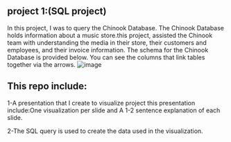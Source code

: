 ## project 1:(SQL project)
In this project, I was to query the Chinook Database. The Chinook Database holds information about a music store.this project, assisted the Chinook team with understanding the media in their store, their customers and employees, and their invoice information. 
The schema for the Chinook Database is provided below. You can see the columns that link tables together via the arrows.
![image](https://user-images.githubusercontent.com/58519268/224508824-217b9c25-76f1-4f75-b248-1f96e0560735.png)

## This repo  include:

1-A presentation that I create to visualize project this presentation include:One visualization per slide and A 1-2 sentence explanation of each slide.

2-The SQL query is used to create the data used in the visualization.
